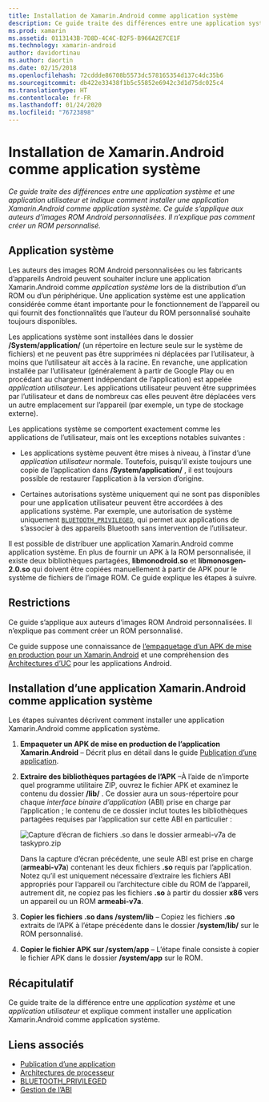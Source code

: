 ```yaml
---
title: Installation de Xamarin.Android comme application système
description: Ce guide traite des différences entre une application système et une application utilisateur et indique comment installer une application Xamarin.Android comme application système. Ce guide s’applique aux auteurs d’images ROM Android personnalisées. Il n’explique pas comment créer un ROM personnalisé.
ms.prod: xamarin
ms.assetid: 0113143B-7D8D-4C4C-B2F5-B966A2E7CE1F
ms.technology: xamarin-android
author: davidortinau
ms.author: daortin
ms.date: 02/15/2018
ms.openlocfilehash: 72cddde86708b5573dc578165354d137c4dc35b6
ms.sourcegitcommit: db422e33438f1b5c55852e6942c3d1d75dc025c4
ms.translationtype: HT
ms.contentlocale: fr-FR
ms.lasthandoff: 01/24/2020
ms.locfileid: "76723898"
---
```

# <a name="installing-xamarinandroid-as-a-system-app"></a>Installation de Xamarin.Android comme application système

_Ce guide traite des différences entre une application système et une application utilisateur et indique comment installer une application Xamarin.Android comme application système. Ce guide s’applique aux auteurs d’images ROM Android personnalisées. Il n’explique pas comment créer un ROM personnalisé._

## <a name="system-app"></a>Application système

Les auteurs des images ROM Android personnalisées ou les fabricants d’appareils Android peuvent souhaiter inclure une application Xamarin.Android comme _application système_ lors de la distribution d’un ROM ou d’un périphérique. Une application système est une application considérée comme étant importante pour le fonctionnement de l’appareil ou qui fournit des fonctionnalités que l’auteur du ROM personnalisé souhaite toujours disponibles.

Les applications système sont installées dans le dossier **/System/application/** (un répertoire en lecture seule sur le système de fichiers) et ne peuvent pas être supprimées ni déplacées par l’utilisateur, à moins que l’utilisateur ait accès à la racine. En revanche, une application installée par l’utilisateur (généralement à partir de Google Play ou en procédant au chargement indépendant de l’application) est appelée _application utilisateur_. Les applications utilisateur peuvent être supprimées par l’utilisateur et dans de nombreux cas elles peuvent être déplacées vers un autre emplacement sur l’appareil (par exemple, un type de stockage externe).

Les applications système se comportent exactement comme les applications de l’utilisateur, mais ont les exceptions notables suivantes :

- Les applications système peuvent être mises à niveau, à l’instar d’une _application utilisateur_ normale. Toutefois, puisqu’il existe toujours une copie de l’application dans **/System/application/** , il est toujours possible de restaurer l’application à la version d’origine.

- Certaines autorisations système uniquement qui ne sont pas disponibles pour une application utilisateur peuvent être accordées à des applications système. Par exemple, une autorisation de système uniquement [`BLUETOOTH_PRIVILEGED`](https://developer.android.com/reference/android/Manifest.permission.html#BLUETOOTH_PRIVILEGED), qui permet aux applications de s’associer à des appareils Bluetooth sans intervention de l’utilisateur.

Il est possible de distribuer une application Xamarin.Android comme application système. En plus de fournir un APK à la ROM personnalisée, il existe deux bibliothèques partagées, **libmonodroid.so** et **libmonosgen-2.0.so** qui doivent être copiées manuellement à partir de APK pour le système de fichiers de l’image ROM. Ce guide explique les étapes à suivre.

## <a name="restrictions"></a>Restrictions

Ce guide s’applique aux auteurs d’images ROM Android personnalisées. Il n’explique pas comment créer un ROM personnalisé.

Ce guide suppose une connaissance de [l’empaquetage d’un APK de mise en production pour un Xamarin.Android](~/android/deploy-test/publishing/index.md) et une compréhension des [Architectures d’UC](~/android/app-fundamentals/cpu-architectures.md) pour les applications Android.

## <a name="install-a-xamarinandroid-app-as-a-system-app"></a>Installation d’une application Xamarin.Android comme application système

Les étapes suivantes décrivent comment installer une application Xamarin.Android comme application système.

1. **Empaqueter un APK de mise en production de l’application Xamarin.Android** &ndash; Décrit plus en détail dans le guide [Publication d’une application](~/android/deploy-test/publishing/index.md).

2. **Extraire des bibliothèques partagées de l’APK** &ndash;À l’aide de n’importe quel programme utilitaire ZIP, ouvrez le fichier APK et examinez le contenu du dossier **/lib/** . Ce dossier aura un sous-répertoire pour chaque _interface binaire d’application_ (ABI) prise en charge par l’application ; le contenu de ce dossier inclut toutes les bibliothèques partagées requises par l’application sur cette ABI en particulier :

    ![Capture d’écran de fichiers .so dans le dossier armeabi-v7a de taskypro.zip](install-system-app-images/install-system-app-01.png)

   Dans la capture d’écran précédente, une seule ABI est prise en charge (**armeabi-v7a**) contenant les deux fichiers **.so** requis par l’application. Notez qu’il est uniquement nécessaire d’extraire les fichiers ABI appropriés pour l’appareil ou l’architecture cible du ROM de l’appareil, autrement dit, ne copiez pas les fichiers **.so** à partir du dossier **x86** vers un appareil ou un ROM  **armeabi-v7a**.

3. **Copier les fichiers .so dans /system/lib** &ndash; Copiez les fichiers **.so** extraits de l’APK à l’étape précédente dans le dossier **/system/lib/** sur le ROM personnalisé.

4. **Copier le fichier APK sur /system/app** &ndash; L’étape finale consiste à copier le fichier APK dans le dossier **/system/app** sur le ROM.

## <a name="summary"></a>Récapitulatif

Ce guide traite de la différence entre une _application système_ et une _application utilisateur_ et explique comment installer une application Xamarin.Android comme application système.

## <a name="related-links"></a>Liens associés

- [Publication d’une application](~/android/deploy-test/publishing/index.md)
- [Architectures de processeur](~/android/app-fundamentals/cpu-architectures.md)
- [BLUETOOTH_PRIVILEGED](https://developer.android.com/reference/android/Manifest.permission.html#BLUETOOTH_PRIVILEGED)
- [Gestion de l’ABI](https://developer.android.com/ndk/guides/abis)
